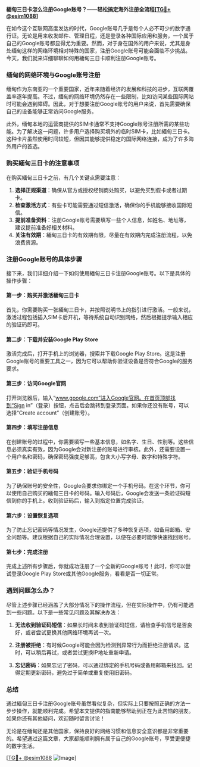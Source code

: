 **緬甸三日卡怎么注册Google账号？——轻松搞定海外注册全流程[[TG💪+ @esim1088](https://t.me/s/esim1088)]**

在如今这个互联网高度发达的时代，Google账号几乎是每个人必不可少的数字通行证。无论是用来收发邮件、管理日程，还是登录各种国际应用和服务，一个属于自己的Google账号都显得尤为重要。然而，对于身在国外的用户来说，尤其是身处缅甸这样的网络环境相对特殊的国家，注册Google账号可能会面临不少挑战。今天，我们就来详细聊聊如何用緬甸三日卡顺利注册Google账号。

### 缅甸的网络环境与Google账号注册

缅甸作为东南亚的一个重要国家，近年来随着经济的发展和科技的进步，互联网覆盖率逐年提高。不过，缅甸的网络环境仍然存在一些限制，比如访问某些国际网站时可能会遇到障碍。因此，对于想要注册Google账号的用户来说，首先需要确保自己的设备能够正常访问Google服务。

此外，缅甸本地的运营商提供的SIM卡通常不支持Google账号注册所需的某些功能。为了解决这一问题，许多用户选择购买境外的临时SIM卡，比如緬甸三日卡。这种卡片虽然使用时间较短，但因其能够提供稳定的国际网络连接，成为了许多海外用户的首选。

### 购买緬甸三日卡的注意事项

在购买緬甸三日卡之前，有几个关键点需要注意：

1. **选择正规渠道**：确保从官方或授权经销商处购买，以避免买到假卡或者过期卡。
2. **检查激活方式**：有些卡可能需要通过短信激活，确保你的手机能够接收国际短信。
3. **提前准备资料**：注册Google账号需要填写一些个人信息，如姓名、地址等，建议提前准备好相关材料。
4. **关注有效期**：緬甸三日卡的有效期有限，尽量在有效期内完成注册流程，以免浪费资源。

### 注册Google账号的具体步骤

接下来，我们详细介绍一下如何使用緬甸三日卡注册Google账号。以下是具体的操作步骤：

#### 第一步：购买并激活緬甸三日卡

首先，你需要购买一张緬甸三日卡，并按照说明书上的指引进行激活。一般来说，激活过程包括插入SIM卡后开机，等待系统自动识别网络，然后根据提示输入相应的验证码即可。

#### 第二步：下载并安装Google Play Store

激活完成后，打开手机上的浏览器，搜索并下载Google Play Store。这是注册Google账号的重要工具之一，因为它可以帮助你验证设备是否符合Google的服务要求。

#### 第三步：访问Google官网

打开浏览器后，输入“www.google.com”进入Google官网。在首页顶部找到“Sign in”（登录）按钮，点击后会跳转到登录页面。如果你还没有账号，可以选择“Create account”（创建账号）。

#### 第四步：填写注册信息

在创建账号的过程中，你需要填写一些基本信息，如名字、生日、性别等。这些信息必须真实有效，因为Google会对新注册的账号进行审核。此外，还需要设置一个用户名和密码，确保密码强度足够高，包含大小写字母、数字和特殊字符。

#### 第五步：验证手机号码

为了确保账号的安全性，Google会要求你绑定一个手机号码。在这个环节，你可以使用自己购买的緬甸三日卡的号码。输入号码后，Google会发送一条验证码短信到你的手机上。收到验证码后，输入到指定位置完成验证。

#### 第六步：设置恢复选项

为了防止忘记密码等情况发生，Google还提供了多种恢复选项，如备用邮箱、安全问题等。建议根据自己的实际情况合理设置，以便在必要时能够快速找回账号。

#### 第七步：完成注册

完成上述所有步骤后，你就成功注册了一个全新的Google账号！此时，你可以尝试登录Google Play Store或其他Google服务，看看是否一切正常。

### 遇到问题怎么办？

尽管上述步骤已经涵盖了大部分情况下的操作流程，但在实际操作中，仍有可能遇到一些问题。以下是一些常见问题及其解决办法：

1. **无法收到验证码短信**：如果长时间未收到验证码短信，请检查手机信号是否良好，或者尝试更换其他网络环境再试一次。
   
2. **注册被拒绝**：有时候Google可能会因为检测到异常行为而拒绝注册请求。这时，可以稍后再试，或者尝试更换IP地址重新申请。

3. **忘记密码**：如果忘记了密码，可以通过绑定的手机号码或备用邮箱来找回。记得定期更新密码，避免过于简单或重复使用旧密码。

### 总结

通过緬甸三日卡注册Google账号虽然看似复杂，但实际上只要按照正确的方法一步步操作，就能顺利完成。希望本文提供的指南能够帮助到正在为此苦恼的朋友。如果你还有其他疑问，欢迎随时留言讨论！

无论是在缅甸还是其他国家，保持良好的网络习惯和信息安全意识都是非常重要的。希望通过这篇文章，大家都能顺利拥有属于自己的Google账号，享受更便捷的数字生活。

[[TG💪+ @esim1088](https://t.me/s/esim1088) ![Image](https://i.postimg.cc/4NQfJmqS/Snipaste-2025-05-13-00-14-12.png)]
